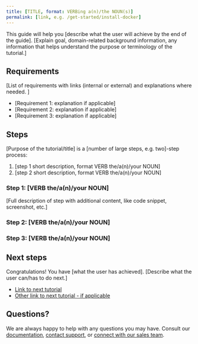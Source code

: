 ```yaml
---
title: [TITLE, format: VERBing a(n)/the NOUN(s)]
permalink: [link, e.g. /get-started/install-docker]
---
```

This guide will help you [describe what the user will achieve by the end of the guide]. [Explain goal, domain-related background information, any information that helps understand the purpose or terminology of the tutorial.]

## Requirements
[List of requirements with links (internal or external) and explanations where needed. ]

* [Requirement 1: explanation if applicable]
* [Requirement 2: explanation if applicable]  
* [Requirement 3: explanation if applicable] 

## Steps 

[Purpose of the tutorial/title] is a [number of large steps, e.g. two]-step process:

1.   [step 1 short description, format VERB the/a(n)/your NOUN]
2.   [step 2 short description, format VERB the/a(n)/your NOUN]

### Step 1: [VERB the/a(n)/your NOUN]
[Full description of step with additional content, like code snippet, screenshot, etc.]

### Step 2: [VERB the/a(n)/your NOUN]

### Step 3: [VERB the/a(n)/your NOUN]

## Next steps
Congratulations! You have [what the user has achieved]. 
[Describe what the user can/has to do next.] 

* [Link to next tutorial]()
* [Other link to next tutorial - if applicable]()

## Questions?

We are always happy to help with any questions you may have. Consult our  [documentation](), [contact support](), or  [connect with our sales team](). 
